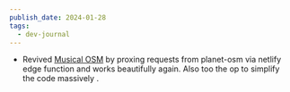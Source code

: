 ```yaml
---
publish_date: 2024-01-28
tags:
  - dev-journal
---
```

- Revived [Musical OSM](https://musical-osm.netlify.app/#)  by proxing requests from planet-osm via netlify edge function and works beautifully again. Also too the op to simplify the code massively . 
